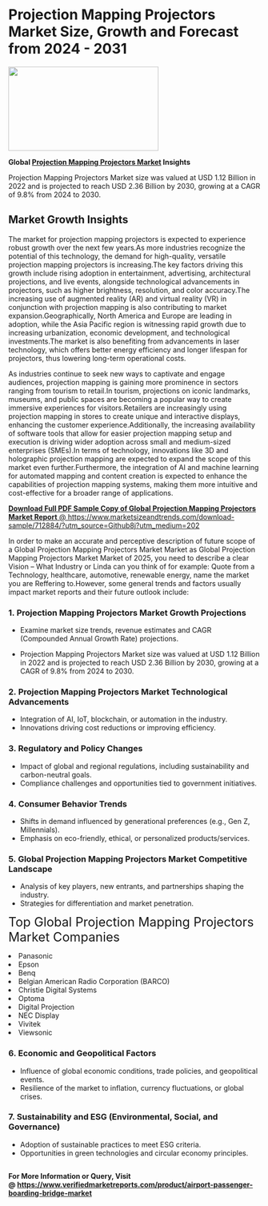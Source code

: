 <H1>Projection Mapping Projectors Market Size, Growth and Forecast from 2024 - 2031</H1><img class="aligncenter size-medium wp-image-584254" src="https://thirdeyenews.in/wp-content/uploads/2024/09/Global-Market-Research-300x168.jpeg" alt="" width="300" height="168" /><p><strong>Global&nbsp;<a href="https://www.marketsizeandtrends.com/download-sample/712884/?utm_source=Github8j?utm_medium=202">Projection Mapping Projectors Market</a> Insights</strong></p><p>Projection Mapping Projectors Market size was valued at USD 1.12 Billion in 2022 and is projected to reach USD 2.36 Billion by 2030, growing at a CAGR of 9.8% from 2024 to 2030.</p><p><h2>Market Growth Insights</h2> <p>The market for projection mapping projectors is expected to experience robust growth over the next few years.As more industries recognize the potential of this technology, the demand for high-quality, versatile projection mapping projectors is increasing.The key factors driving this growth include rising adoption in entertainment, advertising, architectural projections, and live events, alongside technological advancements in projectors, such as higher brightness, resolution, and color accuracy.The increasing use of augmented reality (AR) and virtual reality (VR) in conjunction with projection mapping is also contributing to market expansion.Geographically, North America and Europe are leading in adoption, while the Asia Pacific region is witnessing rapid growth due to increasing urbanization, economic development, and technological investments.The market is also benefiting from advancements in laser technology, which offers better energy efficiency and longer lifespan for projectors, thus lowering long-term operational costs.</p> <p><a href="#"></a></p> <p>As industries continue to seek new ways to captivate and engage audiences, projection mapping is gaining more prominence in sectors ranging from tourism to retail.In tourism, projections on iconic landmarks, museums, and public spaces are becoming a popular way to create immersive experiences for visitors.Retailers are increasingly using projection mapping in stores to create unique and interactive displays, enhancing the customer experience.Additionally, the increasing availability of software tools that allow for easier projection mapping setup and execution is driving wider adoption across small and medium-sized enterprises (SMEs).In terms of technology, innovations like 3D and holographic projection mapping are expected to expand the scope of this market even further.Furthermore, the integration of AI and machine learning for automated mapping and content creation is expected to enhance the capabilities of projection mapping systems, making them more intuitive and cost-effective for a broader range of applications.</p> <p><a href="#"></p><p><span class=""><strong>Download Full PDF Sample Copy of Global Projection Mapping Projectors Market Report</strong> @ <a href="https://www.marketsizeandtrends.com/download-sample/712884/?utm_source=Github8j?utm_medium=202" target="_blank">https://www.marketsizeandtrends.com/download-sample/712884/?utm_source=Github8j?utm_medium=202</a></span></p><p>In order to make an accurate and perceptive description of future scope of a Global&nbsp;Projection Mapping Projectors Market Market as Global&nbsp;Projection Mapping Projectors Market Market of 2025, you need to describe a clear Vision &ndash; What Industry or Linda can you think of for example: Quote from a Technology, healthcare, automotive, renewable energy, name the market you are Reffering to.However, some general trends and factors usually impact market reports and their future outlook include:</p><h3>1.&nbsp;<strong>Projection Mapping Projectors Market Growth Projections</strong></h3><ul><li>Examine market size trends, revenue estimates and CAGR (Compounded Annual Growth Rate) projections.</li><li><p>Projection Mapping Projectors Market size was valued at USD 1.12 Billion in 2022 and is projected to reach USD 2.36 Billion by 2030, growing at a CAGR of 9.8% from 2024 to 2030.</p></li></ul><h3>2.&nbsp;<strong>Projection Mapping Projectors Market Technological Advancements</strong></h3><ul><li>Integration of AI, IoT, blockchain, or automation in the industry.</li><li>Innovations driving cost reductions or improving efficiency.</li></ul><h3>3.&nbsp;<strong>Regulatory and Policy Changes</strong></h3><ul><li>Impact of global and regional regulations, including sustainability and carbon-neutral goals.</li><li>Compliance challenges and opportunities tied to government initiatives.</li></ul><h3>4.&nbsp;<strong>Consumer Behavior Trends</strong></h3><ul><li>Shifts in demand influenced by generational preferences (e.g., Gen Z, Millennials).</li><li>Emphasis on eco-friendly, ethical, or personalized products/services.</li></ul><h3>5.&nbsp;<strong>Global Projection Mapping Projectors Market Competitive Landscape</strong></h3><ul><li>Analysis of key players, new entrants, and partnerships shaping the industry.</li><li>Strategies for differentiation and market penetration.</li></ul><p data-pm-slice="1 1 []"><span style="color: inherit; font-family: inherit; font-size: 25px;">Top Global Projection Mapping Projectors Market Companies</span></p><div class="" data-test-id=""><p><li>Panasonic</li><li> Epson</li><li> Benq</li><li> Belgian American Radio Corporation (BARCO)</li><li> Christie Digital Systems</li><li> Optoma</li><li> Digital Projection</li><li> NEC Display</li><li> Vivitek</li><li> Viewsonic</li></p></div><h3>6.&nbsp;<strong>Economic and Geopolitical Factors</strong></h3><ul><li>Influence of global economic conditions, trade policies, and geopolitical events.</li><li>Resilience of the market to inflation, currency fluctuations, or global crises.</li></ul><h3>7.&nbsp;<strong>Sustainability and ESG (Environmental, Social, and Governance)</strong></h3><ul><li>Adoption of sustainable practices to meet ESG criteria.</li><li>Opportunities in green technologies and circular economy principles.</li></ul><h2><strong style="font-size: 14px;">For More Information or Query, Visit @&nbsp;</strong><a style="background-color: #ffffff; font-size: 14px;" href="https://www.marketsizeandtrends.com/report/projection-mapping-projectors-market/" target="_blank">https://www.verifiedmarketreports.com/product/airport-passenger-boarding-bridge-market</a></h2>